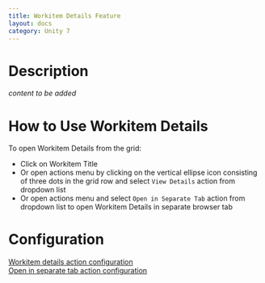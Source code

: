 ```yaml
---
title: Workitem Details Feature
layout: docs
category: Unity 7
---
```


# Description

*content to be added*

# How to Use Workitem Details

To open Workitem Details from the grid:

- Click on Workitem Title
- Or open actions menu by clicking on the vertical ellipse icon consisting of three dots in the grid row and select `View Details` action from dropdown list
- Or open actions menu and select `Open in Separate Tab` action from dropdown list to open Workitem Details in separate browser tab

# Configuration

[Workitem details action configuration](../../configuration/actions/workitem-details)  
[Open in separate tab action configuration](../../configuration/actions/open-in-separate-tab)